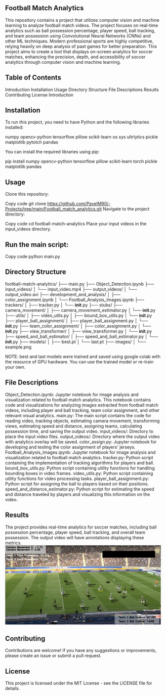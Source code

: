 
## Football Match Analytics
  This repository contains a project that utilizes computer vision and machine learning to analyze football match videos. The project focuses on real-time analytics such as ball possession percentage, player speed, ball tracking, and team possession using Convolutional Neural Networks (CNNs) and other ML techniques.
  Modern professional sports are highly competitive, relying heavily on deep analysis of past games for better preparation. 
  This project aims to create a tool that displays on-screen analytics for soccer matches, enhancing the precision, depth, and accessibility of soccer analytics through computer vision and machine learning.


## Table of Contents
  Introduction
  Installation
  Usage
  Directory Structure
  File Descriptions
  Results
  Contributing
  License
  Introduction



## Installation
  To run this project, you need to have Python and the following libraries installed:

  numpy
  opencv-python
  tensorflow
  pillow
  scikit-learn
  os
  sys
  ultrlytics
  pickle
  matplotlib
  pytotch
  pandas

  You can install the required libraries using pip:


  pip install numpy opencv-python tensorflow pillow scikit-learn torch pickle matplotlib pandas

## Usage
  Clone this repository:

  Copy code
  git clone https://github.com/PavelM90/-Projects/tree/main/Football_match_analytics.git
  Navigate to the project directory:

  Copy code
  cd football-match-analytics
  Place your input videos in the input_videos directory.

## Run the main script:


  Copy code
  python main.py
## Directory Structure

football-match-analytics/
├── main.py
├── Object_Detection.ipynb
├── input_videos/
│   └── input_video.mp4
├── output_videos/
│   └── output_video.avi
├── development_and_analysis/
│   ├── color_assignment.ipynb
│   └── Football_Analysis_Images.ipynb
├── trackers/
│   ├── tracker.py
│   └── __init__.py
├── stubs/
├── camera_movement/
│   ├── camera_movement_estimator.py
│   └── __init__.py
├── utils/
│   ├── video_utils.py
│   ├── bound_box_utils.py
│   └── __init__.py
├── player_ball_assignment/
│   ├── player_ball_assignment.py
│   └── __init__.py
├── team_color_assignment/
│   ├── color_assignment.py
│   └── __init__.py
├── view_transformer/
│   ├── view_transformer.py
│   └── __init__.py
├── speed_and_ball_estimator/
│   ├── speed_and_ball_estimator.py
│   └── __init__.py
├── models/
│   ├── best.pt
│   └── last.pt
├── images/
│   └── example.png



NOTE: best and last models were trained and saved using google colab with the resource of GPU hardware. You can use the trained model or re-train your own.

## File Descriptions
  Object_Detection.ipynb: Jupyter notebook for image analysis and visualization related to football match analytics. This notebook contains code and visualizations for analyzing images extracted from football match videos, including player and ball tracking, team color assignment, and other relevant visual analytics.
  main.py: The main script contains the code for reading video, tracking objects, estimating camera movement, transforming views, estimating speed and distance, assigning teams, calculating possession time, and saving the output video.
  input_videos/: Directory to place the input video files.
  output_videos/: Directory where the output video with analytics overlay will be saved.
  color_assign.py: Jupyter notebook for developing and testing the color assignment of players' jerseys.
  Football_Analysis_Images.ipynb: Jupyter notebook for image analysis and visualization related to football match analytics.
  tracker.py: Python script containing the implementation of tracking algorithms for players and ball.
  bound_box_utils.py: Python script containing utility functions for handling bounding boxes in video frames.
  video_utils.py: Python script containing utility functions for video processing tasks.
  player_ball_assignment.py: Python script for assigning the ball to players based on their positions.
  speed_and_distance_estimator.py: Python script for estimating the speed and distance traveled by players and visualizing this information on the video.

  
## Results

  The project provides real-time analytics for soccer matches, including ball possession percentage, player speed, ball tracking, and overall team possession. The output video will have annotations displaying these metrics.
  ![Example of Analytics](images/example-image.PNG)


## Contributing
  Contributions are welcome! If you have any suggestions or improvements, please create an issue or submit a pull request.

## License
  This project is licensed under the MIT License - see the LICENSE file for details.
